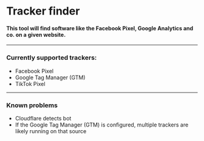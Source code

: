 # Tracker finder
#### This tool will find software like the Facebook Pixel, Google Analytics and co. on a given website.

----

### Currently supported trackers:

- Facebook Pixel
- Google Tag Manager (GTM)
- TikTok Pixel

___
### Known problems

- Cloudflare detects bot
- If the Google Tag Manager (GTM) is configured, multiple trackers are likely running on that source